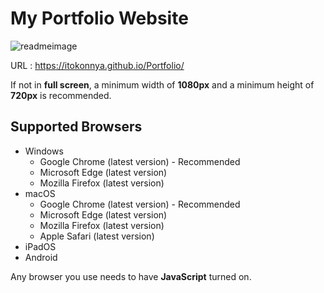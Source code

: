 # My Portfolio Website

![readmeimage](https://user-images.githubusercontent.com/124262891/218027470-2e212cb4-c050-4f1c-9444-2c607cd0dbaf.gif)

URL : https://itokonnya.github.io/Portfolio/

If not in __full screen__, a minimum width of __1080px__ and a minimum height of __720px__ is recommended.

## Supported Browsers

* Windows
    * Google Chrome (latest version) - Recommended
    * Microsoft Edge (latest version)
    * Mozilla Firefox (latest version)
* macOS
    * Google Chrome (latest version) - Recommended
    * Microsoft Edge (latest version)
    * Mozilla Firefox (latest version)
    * Apple Safari (latest version)
* iPadOS
* Android

Any browser you use needs to have __JavaScript__ turned on. 
